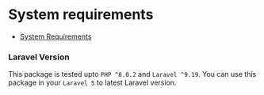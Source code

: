 <a name="section-1"></a>
# System requirements

- [System Requirements](#section-1)


<a name="section-1"></a>
### Laravel Version

This package is tested upto `PHP ^8.0.2` and `Laravel ^9.19`. You can use this package in your `Laravel 5` to latest Laravel version. 